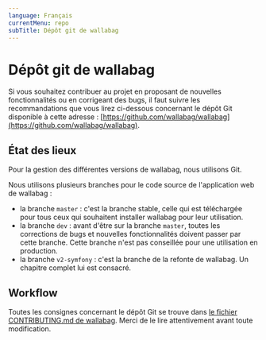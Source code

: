 ```yaml
---
language: Français
currentMenu: repo
subTitle: Dépôt git de wallabag
---
```


# Dépôt git de wallabag

Si vous souhaitez contribuer au projet en proposant de nouvelles fonctionnalités ou en corrigeant des bugs, il faut suivre les recommandations que vous lirez ci-dessous concernant le dépôt Git disponible à cette adresse : [https://github.com/wallabag/wallabag](https://github.com/wallabag/wallabag).

## État des lieux

Pour la gestion des différentes versions de wallabag, nous utilisons Git.

Nous utilisons plusieurs branches pour le code source de l'application web de wallabag :

* la branche `master` : c'est la branche stable, celle qui est téléchargée pour tous ceux qui souhaitent installer wallabag pour leur utilisation.
* la branche `dev` : avant d'être sur la branche `master`, toutes les corrections de bugs et nouvelles fonctionnalités doivent passer par cette branche. Cette branche n'est pas conseillée pour une utilisation en production.
* la branche `v2-symfony` : c'est la branche de la refonte de wallabag. Un chapitre complet lui est consacré.

## Workflow

Toutes les consignes concernant le dépôt Git se trouve dans [le fichier CONTRIBUTING.md de wallabag](https://github.com/wallabag/wallabag/blob/master/CONTRIBUTING.md). Merci de le lire attentivement avant toute modification.